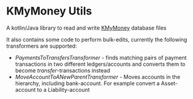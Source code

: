 # KMyMoney Utils
A kotlin/Java library to read and write [KMyMoney](https://kmymoney.org/) database files

It also contains some code to perform bulk-edits, currently the 
following transformers are supported:

- *PaymentsToTransfersTransformer* - finds matching pairs of payment transactions
  in two different ledgers/accounts and converts them to become *transfer*-transactions
  instead
- *MoveAccountToANewParentTransformer* - Moves accounts in the hierarchy, including
  bank-account. For example convert a Asset-account to a Liability-account



